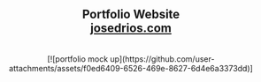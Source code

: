 <h2 align="center">
  Portfolio Website <br/>
  <a href="http://josedrios.com">josedrios.com</a>
</h2>
<br/>
<center>
  [![portfolio mock up](https://github.com/user-attachments/assets/f0ed6409-6526-469e-8627-6d4e6a3373dd)]

</center>
